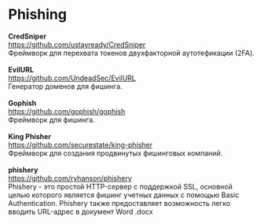 # Phishing

<b>CredSniper</b><br>
https://github.com/ustayready/CredSniper<br>
Фреймворк для перехвата токенов двухфакторной аутотефикации (2FA).<br>
<br>
<b>EvilURL</b><br>
https://github.com/UndeadSec/EvilURL<br>
Генератор доменов для фишинга.<br>
<br>
<b>Gophish</b><br>
https://github.com/gophish/gophish<br>
Фреймворк для фишинга.<br>
<br>
<b>King Phisher</b><br>
https://github.com/securestate/king-phisher<br>
Фреймворк для создания продвинутых фишинговых компаний.<br>
<br>
<b>phishery</b><br>
https://github.com/ryhanson/phishery<br>
Phishery - это простой HTTP-сервер с поддержкой SSL, основной целью которого является фишинг учетных данных с помощью Basic Authentication. Phishery также предоставляет возможность легко вводить URL-адрес в документ Word .docx<br>
<br>
